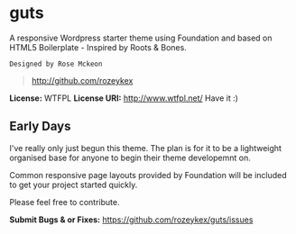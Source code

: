 guts
====

A responsive Wordpress starter theme using Foundation and based on HTML5 Boilerplate - Inspired by Roots &amp; Bones.

`Designed by Rose Mckeon`
>http://github.com/rozeykex


**License:** WTFPL
**License URI:** http://www.wtfpl.net/
Have it :)

Early Days
----------

I've really only just begun this theme. The plan is for it to be a lightweight organised base for anyone to begin their theme developemnt on.

Common responsive page layouts provided by Foundation will be included to get your project started quickly.



Please feel free to contribute.

**Submit Bugs & or Fixes:**
https://github.com/rozeykex/guts/issues
